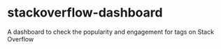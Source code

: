 stackoverflow-dashboard
=======================

A dashboard to check the popularity and engagement for tags on Stack Overflow

